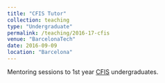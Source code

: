 ```yaml
---
title: "CFIS Tutor"
collection: teaching
type: "Undergraduate"
permalink: /teaching/2016-17-cfis
venue: "BarcelonaTech"
date: 2016-09-09
location: "Barcelona"
---
```


Mentoring sessions to 1st year [CFIS](https://cfis.upc.edu/en) undergraduates.
